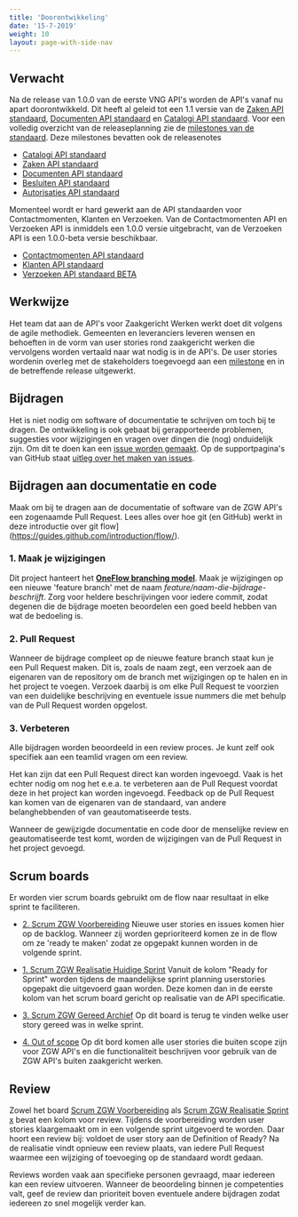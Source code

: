 ```yaml
---
title: 'Doorontwikkeling'
date: '15-7-2019'
weight: 10
layout: page-with-side-nav
---
```


## Verwacht

Na de release van 1.0.0 van de eerste VNG API's worden de API's vanaf nu apart doorontwikkeld. Dit heeft al geleid tot een 1.1 versie van de [Zaken API standaard](https://zaken-api.test.vng.cloud/), [Documenten API standaard](https://documenten-api.test.vng.cloud/) en [Catalogi API standaard](https://catalogi-api.test.vng.cloud/). Voor een volledig overzicht van de releaseplanning zie de [milestones van de standaard](https://github.com/VNG-Realisatie/gemma-zaken/milestones). Deze milestones bevatten ook de releasenotes


* [Catalogi API standaard](https://catalogi-api.test.vng.cloud/)
* [Zaken API standaard](https://zaken-api.test.vng.cloud/)
* [Documenten API standaard](https://documenten-api.test.vng.cloud/)
* [Besluiten API standaard](https://besluiten-api.test.vng.cloud/)
* [Autorisaties API standaard](https://autorisaties-api.test.vng.cloud/)
 
Momenteel wordt er hard gewerkt aan de API standaarden voor Contactmomenten, Klanten en Verzoeken. Van de Contactmomenten API en Verzoeken API is inmiddels een 1.0.0 versie uitgebracht, van de Verzoeken API is een 1.0.0-beta versie beschikbaar.

* [Contactmomenten API standaard](https://contactmomenten-api.vng.cloud/api/v1/schema/)
* [Klanten API standaard](https://klanten-api.vng.cloud/api/v1/schema/)
* [Verzoeken API standaard BETA](https://verzoeken-api.vng.cloud/api/v1/schema/)


## Werkwijze

Het team dat aan de API's voor Zaakgericht Werken werkt doet dit volgens de agile methodiek.
Gemeenten en leveranciers leveren wensen en behoeften in de vorm van user stories rond zaakgericht werken die vervolgens worden vertaald naar wat nodig is in de API's.
De user stories wordenin overleg met de stakeholders toegevoegd aan een [milestone](https://github.com/VNG-Realisatie/gemma-zaken/milestones) en in de betreffende release uitgewerkt.

## Bijdragen

Het is niet nodig om software of documentatie te schrijven om toch bij te
dragen. De ontwikkeling is ook gebaat bij gerapporteerde problemen, suggesties
voor wijzigingen en vragen over dingen die (nog) onduidelijk zijn. Om dit te
doen kan een
[issue worden gemaakt](https://github.com/VNG-Realisatie/gemma-zaken/issues).
Op de supportpagina's van GitHub staat
[uitleg over het maken van issues](https://help.github.com/articles/creating-an-issue/).


## Bijdragen aan documentatie en code

Maak om bij te dragen aan de documentatie of software van de ZGW API's een
zogenaamde Pull Request. Lees alles over hoe git (en GitHub) werkt in deze
introductie over git flow](https://guides.github.com/introduction/flow/).

### 1. Maak je wijzigingen

Dit project hanteert het
**[OneFlow branching model](http://endoflineblog.com/oneflow-a-git-branching-model-and-workflow)**.
Maak je wijzigingen op een nieuwe 'feature branch' met de naam
*feature/naam-die-bijdrage-beschrijft*. Zorg voor heldere beschrijvingen voor
iedere commit, zodat degenen die de bijdrage moeten beoordelen een goed beeld
hebben van wat de bedoeling is.

### 2. Pull Request

Wanneer de bijdrage compleet op de nieuwe feature branch staat kun je een Pull
Request maken. Dit is, zoals de naam zegt, een verzoek aan de eigenaren van de
repository om de branch met wijzigingen op te halen en in het project te
voegen. Verzoek daarbij is om elke Pull Request te voorzien van een duidelijke
beschrijving en eventuele issue nummers die met behulp van de Pull Request
worden opgelost.

### 3. Verbeteren

Alle bijdragen worden beoordeeld in een review proces. Je kunt zelf ook
specifiek aan een teamlid vragen om een review.

Het kan zijn dat een Pull Request direct kan worden ingevoegd. Vaak is het
echter nodig om nog het e.e.a. te verbeteren aan de Pull Request voordat deze
in het project kan worden ingevoegd. Feedback op de Pull Request kan komen van
de eigenaren van de standaard, van andere belanghebbenden of van
geautomatiseerde tests.

Wanneer de gewijzigde documentatie en code door de menselijke review en
geautomatiseerde test komt, worden de wijzigingen van de Pull Request in het
project gevoegd.


## Scrum boards
Er worden vier scrum boards gebruikt om de flow naar resultaat in elke sprint
te faciliteren.

- [2. Scrum ZGW Voorbereiding](https://github.com/VNG-Realisatie/gemma-zaken/projects/1)
  Nieuwe user stories en issues komen hier op de backlog. Wanneer zij worden
  geprioriteerd komen ze in de flow om ze 'ready te maken' zodat ze opgepakt
  kunnen worden in de volgende sprint.

- [1. Scrum ZGW Realisatie Huidige Sprint](https://github.com/VNG-Realisatie/gemma-zaken/projects/3)
  Vanuit de kolom "Ready for Sprint" worden tijdens de maandelijkse sprint
  planning userstories opgepakt die uitgevoerd gaan worden. Deze komen dan in
  de eerste kolom van het scrum board gericht op realisatie van de API
  specificatie.

- [3. Scrum ZGW Gereed Archief](https://github.com/VNG-Realisatie/gemma-zaken/projects/4)
  Op dit board is terug te vinden welke user story gereed was in welke sprint.

- [4. Out of scope](https://github.com/VNG-Realisatie/gemma-zaken/projects/2)
  Op dit bord komen alle user stories die buiten scope zijn voor ZGW API's en die functionaliteit beschrijven voor gebruik van de ZGW API's buiten zaakgericht werken. 
  

## Review

Zowel het board
[Scrum ZGW Voorbereiding](https://github.com/VNG-Realisatie/gemma-zaken/projects/1)
als
[Scrum ZGW Realisatie Sprint x](https://github.com/VNG-Realisatie/gemma-zaken/projects/3)
bevat een kolom voor review. Tijdens de voorbereiding worden user stories
klaargemaakt om in een volgende sprint uitgevoerd te worden. Daar hoort een
review bij: voldoet de user story aan de Definition of Ready? Na de realisatie
vindt opnieuw een review plaats, van iedere Pull Request waarmee een wijziging
of toevoeging op de standaard wordt gedaan.

Reviews worden vaak aan specifieke personen gevraagd, maar iedereen kan een
review uitvoeren. Wanneer de beoordeling binnen je competenties valt, geef de
review dan prioriteit boven eventuele andere bijdragen zodat iedereen zo snel
mogelijk verder kan.



